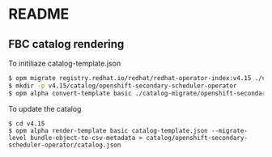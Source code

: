 # README

## FBC catalog rendering

To initiliaze catalog-template.json

```sh
$ opm migrate registry.redhat.io/redhat/redhat-operator-index:v4.15 ./catalog-migrate
$ mkdir -p v4.15/catalog/openshift-secondary-scheduler-operator
$ opm alpha convert-template basic ./catalog-migrate/openshift-secondary-scheduler-operator/catalog.json > v4.15/catalog-template.json
```

To update the catalog

```
$ cd v4.15
$ opm alpha render-template basic catalog-template.json --migrate-level bundle-object-to-csv-metadata > catalog/openshift-secondary-scheduler-operator/catalog.json
```
